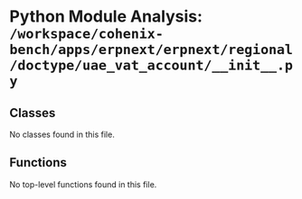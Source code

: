 # Python Module Analysis: `/workspace/cohenix-bench/apps/erpnext/erpnext/regional/doctype/uae_vat_account/__init__.py`

## Classes

No classes found in this file.


## Functions

No top-level functions found in this file.

